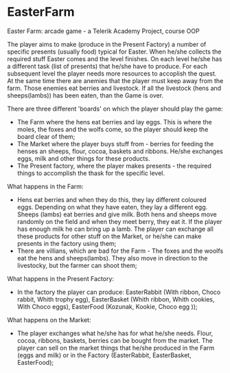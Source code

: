 # EasterFarm
Easter Farm: arcade game - a Telerik Academy Project, course OOP

The player aims to make (produce in the Present Factory) a number of specific presents (usually food) typical for Easter. When he/she collects the required stuff Easter comes and the level finishes. On each level he/she has a different task (list of presents) that he/she have to produce. For each subsequent level the player needs more resources to accoplish the quest. At the same time there are anemies that the player must keep away from the farm. Those enemies eat berries and livestock. If all the livestock (hens and sheeps(lambs)) has been eaten, than the Game is over.

There are three different 'boards' on which the player should play the game:
- The Farm where the hens eat berries and lay eggs. This is where the moles, the foxes and the wolfs come, so the player should keep the board clear of them;
- The Market where the player buys stuff from - berries for feeding the henses an sheeps, flour, cocoa, baskets and ribbons. He/she exchanges eggs, milk and other things for these products.
- The Present factory, where the player makes presents - the required things to accomplish the thask for the specific level.

What happens in the Farm:
- Hens eat berries and when they do this, they lay different coloured eggs. Depending on what they have eaten, they lay a different egg. Sheeps (lambs) eat berries and give milk. Both hens and sheeps move randomly on the field and when they meet berry, they eat it. If the player has enough milk he can bring up a lamb. The player can exchange all these products for other stuff on the Market, or he/she can make presents in the factory using them;
- There are villians, which are bad for the Farm - The foxes and the woolfs eat the hens and sheeps(lambs). They also move in direction to the livestocky, but the farmer can shoot them;

What happens in the Present Factory:
- In the factory the player can produce: EasterRabbit (With ribbon, Choco rabbit, Whith trophy egg), EasterBasket (Whith ribbon, Whith cookies, With Choco eggs), EasterFood (Kozunak, Kookie, Choco egg ));

What happens on the Market:
- The player exchanges what he/she has for what he/she needs. Flour, cocoa, ribbons, baskets, berries can be bought from the market. The player can sell on the market things that he/she produced in the Farm (eggs and milk) or in the Factory (EasterRabbit, EasterBasket, EasterFood);
